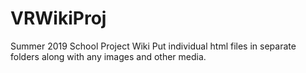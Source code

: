 # VRWikiProj
Summer 2019 School Project Wiki
Put individual html files in separate folders along with any images and other media.